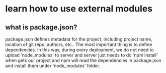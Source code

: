 # learn how to use external modules

## what is package.json?
package.json defines metadata for the project, including project name, location of git repo, authors, etc.. The most important thing is to define dependencies. In this way, during every deployment, we do not need to upload 'node_modules' to server and server just needs to do 'npm install' when gets our project and npm will read the dependencies in package.json and install them under 'node_modules' folder.

